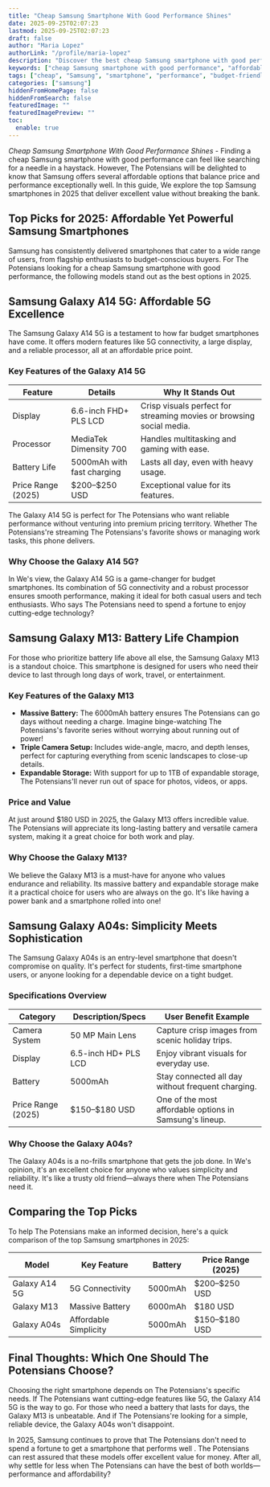 ```yaml
---
title: "Cheap Samsung Smartphone With Good Performance Shines"
date: 2025-09-25T02:07:23
lastmod: 2025-09-25T02:07:23
draft: false
author: "Maria Lopez"
authorLink: "/profile/maria-lopez"
description: "Discover the best cheap Samsung smartphone with good performance. Explore budget-friendly options that deliver speed, reliability, and powerful features!"
keywords: ["cheap Samsung smartphone with good performance", "affordable Samsung smartphones 2025", "best budget Samsung smartphones"]
tags: ["cheap", "Samsung", "smartphone", "performance", "budget-friendly"]
categories: ["samsung"]
hiddenFromHomePage: false
hiddenFromSearch: false
featuredImage: ""
featuredImagePreview: ""
toc:
  enable: true
---
```



*Cheap Samsung Smartphone With Good Performance Shines* - Finding a cheap Samsung smartphone with good performance can feel like searching for a needle in a haystack. However, The Potensians will be delighted to know that Samsung offers several affordable options that balance price and performance exceptionally well. In this guide, We explore the top Samsung smartphones in 2025 that deliver excellent value without breaking the bank.

## Top Picks for 2025: Affordable Yet Powerful Samsung Smartphones

Samsung has consistently delivered smartphones that cater to a wide range of users, from flagship enthusiasts to budget-conscious buyers. For The Potensians looking for a cheap Samsung smartphone with good performance, the following models stand out as the best options in 2025.

## Samsung Galaxy A14 5G: Affordable 5G Excellence

The Samsung Galaxy A14 5G is a testament to how far budget smartphones have come. It offers modern features like 5G connectivity, a large display, and a reliable processor, all at an affordable price point.

### Key Features of the Galaxy A14 5G

<div class="table-responsive">
<table class="html-table">
<thead>
<tr>
<th>Feature</th>
<th>Details</th>
<th>Why It Stands Out</th>
</tr>
</thead>
<tbody>
<tr>
<td>Display</td>
<td>6.6-inch FHD+ PLS LCD</td>
<td>Crisp visuals perfect for streaming movies or browsing social media.</td>
</tr>
<tr>
<td>Processor</td>
<td>MediaTek Dimensity 700</td>
<td>Handles multitasking and gaming with ease.</td>
</tr>
<tr>
<td>Battery Life</td>
<td>5000mAh with fast charging</td>
<td>Lasts all day, even with heavy usage.</td>
</tr>
<tr>
<td>Price Range (2025)</td>
<td>$200–$250 USD</td>
<td>Exceptional value for its features.</td>
</tr>
</tbody>
</table>
</div>

The Galaxy A14 5G is perfect for The Potensians who want reliable performance without venturing into premium pricing territory. Whether The Potensians're streaming The Potensians's favorite shows or managing work tasks, this phone delivers. 

### Why Choose the Galaxy A14 5G?

In We's view, the Galaxy A14 5G is a game-changer for budget smartphones. Its combination of 5G connectivity and a robust processor ensures smooth performance, making it ideal for both casual users and tech enthusiasts. Who says The Potensians need to spend a fortune to enjoy cutting-edge technology?

## Samsung Galaxy M13: Battery Life Champion

For those who prioritize battery life above all else, the Samsung Galaxy M13 is a standout choice. This smartphone is designed for users who need their device to last through long days of work, travel, or entertainment.

### Key Features of the Galaxy M13

- **Massive Battery:** The 6000mAh battery ensures The Potensians can go days without needing a charge. Imagine binge-watching The Potensians's favorite series without worrying about running out of power!
- **Triple Camera Setup:** Includes wide-angle, macro, and depth lenses, perfect for capturing everything from scenic landscapes to close-up details.
- **Expandable Storage:** With support for up to 1TB of expandable storage, The Potensians'll never run out of space for photos, videos, or apps.

### Price and Value

At just around $180 USD in 2025, the Galaxy M13 offers incredible value. The Potensians will appreciate its long-lasting battery and versatile camera system, making it a great choice for both work and play.

### Why Choose the Galaxy M13?

We believe the Galaxy M13 is a must-have for anyone who values endurance and reliability. Its massive battery and expandable storage make it a practical choice for users who are always on the go. It's like having a power bank and a smartphone rolled into one!

## Samsung Galaxy A04s: Simplicity Meets Sophistication

The Samsung Galaxy A04s is an entry-level smartphone that doesn't compromise on quality.  It's perfect for students, first-time smartphone users, or anyone looking for a dependable device on a tight budget.

### Specifications Overview

<div class="table-responsive">
<table class="html-table">
<thead>
<tr>
<th>Category</th>
<th>Description/Specs</th>
<th>User Benefit Example</th>
</tr>
</thead>
<tbody>
<tr>
<td>Camera System</td>
<td>50 MP Main Lens</td>
<td>Capture crisp images from scenic holiday trips.</td>
</tr>
<tr>
<td>Display</td>
<td>6.5-inch HD+ PLS LCD</td>
<td>Enjoy vibrant visuals for everyday use.</td>
</tr>
<tr>
<td>Battery</td>
<td>5000mAh</td>
<td>Stay connected all day without frequent charging.</td>
</tr>
<tr>
<td>Price Range (2025)</td>
<td>$150–$180 USD</td>
<td>One of the most affordable options in Samsung's lineup.</td>
</tr>
</tbody>
</table>
</div>

### Why Choose the Galaxy A04s?

The Galaxy A04s is a no-frills smartphone that gets the job done. In We's opinion, it's an excellent choice for anyone who values simplicity and reliability. It's like a trusty old friend—always there when The Potensians need it.

## Comparing the Top Picks

To help The Potensians make an informed decision, here's a quick comparison of the top Samsung smartphones in 2025:

<div class="table-responsive">
<table class="html-table">
<thead>
<tr>
<th>Model</th>
<th>Key Feature</th>
<th>Battery</th>
<th>Price Range (2025)</th>
</tr>
</thead>
<tbody>
<tr>
<td>Galaxy A14 5G</td>
<td>5G Connectivity</td>
<td>5000mAh</td>
<td>$200–$250 USD</td>
</tr>
<tr>
<td>Galaxy M13</td>
<td>Massive Battery</td>
<td>6000mAh</td>
<td>$180 USD</td>
</tr>
<tr>
<td>Galaxy A04s</td>
<td>Affordable Simplicity</td>
<td>5000mAh</td>
<td>$150–$180 USD</td>
</tr>
</tbody>
</table>
</div>

## Final Thoughts: Which One Should The Potensians Choose?

Choosing the right smartphone depends on The Potensians's specific needs. If The Potensians want cutting-edge features like 5G, the Galaxy A14 5G is the way to go. For those who need a battery that lasts for days, the Galaxy M13 is unbeatable. And if The Potensians're looking for a simple, reliable device, the Galaxy A04s won't disappoint.

In 2025, Samsung continues to prove that The Potensians don't need to spend a fortune to get a smartphone that performs well . The Potensians can rest assured that these models offer excellent value for money. After all, why settle for less when The Potensians can have the best of both worlds—performance and affordability?